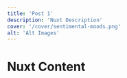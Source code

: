 ```yaml
---
title: 'Post 1'
description: 'Nuxt Description'
cover: '/cover/sentimental-moods.png'
alt: 'Alt Images'
---
```


# Nuxt Content